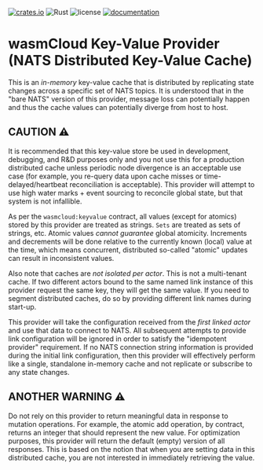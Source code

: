 [![crates.io](https://img.shields.io/crates/v/wasmcloud-nats-kvcache.svg)](https://crates.io/crates/wasmcloud-nats-kvcache)
![Rust](https://github.com/wasmcloud/capability-providers/workflows/NATS-KVCACHE/badge.svg)
![license](https://img.shields.io/crates/l/wasmcloud-nats-kvcache.svg)
[![documentation](https://docs.rs/wasmcloud-nats-kvcache/badge.svg)](https://docs.rs/wasmcloud-nats-kvcache)

# wasmCloud Key-Value Provider (NATS Distributed Key-Value Cache)

This is an _in-memory_ key-value cache that is distributed by replicating state changes across a specific set of
NATS topics. It is understood that in the "bare NATS" version of this provider, message loss can potentially happen
and thus the cache values can potentially diverge from host to host.

## CAUTION ⚠️

It is recommended that this key-value store be used in development, debugging, and R&D purposes only and you
not use this for a production distributed cache unless periodic node divergence is an acceptable use case (for example, you re-query
data upon cache misses or time-delayed/heartbeat reconciliation is acceptable). This provider will attempt to use high water marks + event sourcing to reconcile global state, but that system is not infallible.

As per the `wasmcloud:keyvalue` contract, all values (except for atomics) stored by this provider are treated as strings. `Sets` are treated as sets of strings, etc. Atomic values _cannot guarantee_ global atomicity. Increments and decrements will be done relative to the currently known (local) value at the time, which means concurrent, distributed so-called "atomic" updates can result in inconsistent values.

Also note that caches are _not isolated per actor_. This is not a multi-tenant cache. If two different actors bound to the same named link instance
of this provider request the same key, they will get the same value. If you need to segment distributed caches, do so by providing different
link names during start-up.

This provider will take the configuration received from the _first linked actor_ and use that data to connect to NATS. All subsequent attempts
to provide link configuration will be ignored in order to satisfy the "idempotent provider" requirement. If no NATS connection string information is provided during the initial link configuration, then this provider will effectively perform like a single, standalone in-memory cache and not replicate or subscribe to any state changes.

## ANOTHER WARNING ⚠️

Do not rely on this provider to return meaningful data in response to mutation operations. For example, the atomic add operation, by contract, returns
an integer that should represent the new value. For optimization purposes, this provider will return the default (empty) version of all responses. This
is based on the notion that when you are setting data in this distributed cache, you are not interested in immediately retrieving the value.
